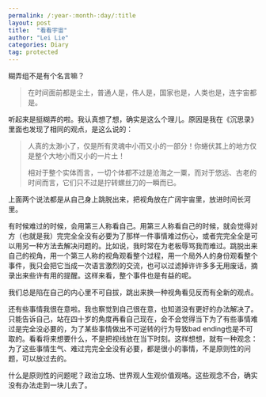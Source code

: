 ```yaml
---
permalink: /:year-:month-:day/:title
layout: post
title:  "看看宇宙"
author: "Lei Lie"
categories: Diary
tag: protected
---
```


糊弄组不是有个名言嘛？

> 在时间面前都是尘土，普通人是，伟人是，国家也是，人类也是，连宇宙都是。

听起来是挺糊弄的啦。我认真想了想，确实是这么个理儿。原因是我在《沉思录》里面也发现了相同的观点，是这么说的：

> 人真的太渺小了，仅是所有灵魂中小而又小的一部分！你蜷伏其上的地方仅是整个大地小而又小的一片土！
>
> 相对于整个实体而言，一切个体都不过是沧海之一粟，而对于悠远、古老的时间而言，它们只不过是拧转螺丝刀的一瞬而已。

上面两个说法都是从自己身上跳脱出来，把视角放在广阔宇宙里，放进时间长河里。

有时候难过的时候，会用第三人称看自己。用第三人称看自己的时候，就会觉得对方（也就是我）完完全全没有必要为了那样一件事情难过伤心，或者完完全全是可以用另一种方法去解决问题的。比如说，我时常在为老板辱骂我而难过。跳脱出来自己的视角，用一个第三人称的视角观看整个过程，用一个局外人的身份观看整个事件，我只会把它当成一次语言激烈的交流，也可以过滤掉许许多多无用废话，摘录出来些许有用的提醒。这样来看，整个事件也是有益的呢。

我们总是陷在自己的内心里不可自拔，跳出来换一种视角看见反而有全新的观点。

还有些事情我很在意啦。我也察觉到自己很在意，也知道没有更好的办法解决了。只能告诉自己，站在四十岁的角度再看自己现在，会不会觉得当下为了有些事情难过是完全没必要的，为了某些事情做出不可逆转的行为导致bad ending也是不可取的。看看将来想要什么，不是把视线放在当下时刻。这样想想，就有一种观念：为了这些事情生气、难过完完全全没有必要，都是很小的事情，不是原则性的问题，可以放过去的。

什么是原则性的问题呢？政治立场、世界观人生观价值观咯。这些观念不合，确实没有办法走到一块儿去了。

